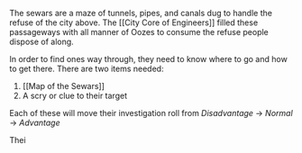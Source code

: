 The sewars are a maze of tunnels, pipes, and canals dug to handle the refuse of the city above. The [[City Core of Engineers]] filled these passageways with all manner of Oozes to consume the refuse people dispose of along.

In order to find ones way through, they need to know where to go and how to get there. There are two items needed:

1) [[Map of the Sewars]] 
2) A scry or clue to their target

Each of these will move their investigation roll from *Disadvantage* -> *Normal* -> *Advantage*

Thei